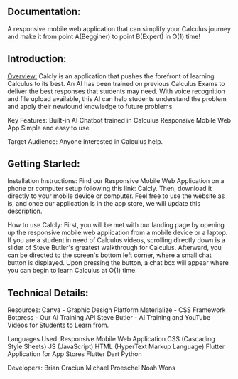 Documentation:
------------------------------------------
A responsive mobile web application that can simplify your Calculus journey and make it from point A(Begginer) to point B(Expert) in O(1) time!

Introduction: 
------------------------------------------

<ins>Overview:</ins> 
Calcly is an application that pushes the forefront of learning Calculus to its best. An AI has been trained on previous Calculus Exams to deliver the best responses that students may need. With voice recognition and file upload available, this AI can help students understand the problem and apply their newfound knowledge to future problems.

Key Features: 
Built-in AI Chatbot trained in Calculus
Responsive Mobile Web App
Simple and easy to use

Target Audience:
Anyone interested in Calculus help.

Getting Started:
------------------------------------------
Installation Instructions:
Find our Responsive Mobile Web Application on a phone or computer setup following this link: Calcly. Then, download it directly to your mobile device or computer. Feel free to use the website as is, and once our application is in the app store, we will update this description.

How to use Calcly:
First, you will be met with our landing page by opening up the responsive mobile web application from a mobile device or a laptop. If you are a student in need of Calculus videos, scrolling directly down is a slider of Steve Butler's greatest walkthrough for Calculus. Afterward, you can be directed to the screen's bottom left corner, where a small chat button is displayed. Upon pressing the button, a chat box will appear where you can begin to learn Calculus at O(1) time.



Technical Details:
------------------------------------------
Resources:
Canva - Graphic Design Platform
Materialize - CSS Framework
Botpress - Our AI Training API
Steve Butler - AI Training and YouTube Videos for Students to Learn from.

Languages Used:
Responsive Mobile Web Application
CSS (Cascading Style Sheets)
JS (JavaScript)
HTML (HyperText Markup Language)
Flutter Application for App Stores
Flutter
Dart
Python

Developers:
Brian Craciun
Michael Proeschel
Noah Wons


